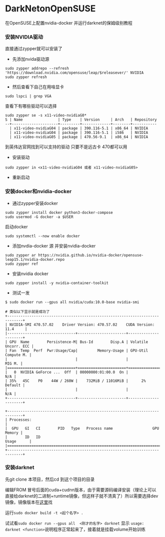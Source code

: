 # DarkNetonOpenSUSE
在OpenSUSE上配置nvidia-docker 并运行darknet的保姆级别教程
### 安装NVIDIA驱动
直接通过zypper就可以安装了
* 先添加nvida驱动源
```shell
sudo zypper addrepo --refresh 'https://download.nvidia.com/opensuse/leap/$releasever/' NVIDIA
sudo zypper refresh
```
* 然后查看下自己在用啥显卡
```shell
sudo lspci | grep VGA
```
查看下有哪些驱动可以选择
```shell
sudo zypper se -s x11-video-nvidiaG0*
S | Name                | Type    | Version     | Arch   | Repository
--+---------------------+---------+-------------+--------+-----------
  | x11-video-nvidiaG04 | package | 390.116-5.1 | x86_64 | NVIDIA    
  | x11-video-nvidiaG04 | package | 390.116-5.1 | i586   | NVIDIA    
  | x11-video-nvidiaG05 | package | 470.56-9.1  | x86_64 | NVIDIA
 ```
 到英伟达官网找到可以支持的驱动 只要不是远古卡 470都可以用
 * 安装驱动
 ```
 sudo zypper in <x11-video-nvidiaG04 或者 x11-video-nvidiaG05>
 ```
 * 重新启动
 ### 安装docker和nvidia-docker
 * 通过zypper安装docker
 ```
 sudo zypper install docker python3-docker-compose
 sudo usermod -G docker -a $USER
 ```
 启动docker
 ```
 sudo systemctl --now enable docker
 ```
 * 添加nvdia-docker 源 并安装nvidia-docker
 ```
 sudo zypper ar https://nvidia.github.io/nvidia-docker/opensuse-leap15.1/nvidia-docker.repo
 sudo zypper ref
 ```
 * 安装nvidia docker
 ```
 sudo zypper install -y nvidia-container-toolkit
 ```
 * 测试一发
 ```
 $ sudo docker run --gpus all nvidia/cuda:10.0-base nvidia-smi

# 类似以下显示就是成功了
+-----------------------------------------------------------------------------+
| NVIDIA-SMI 470.57.02    Driver Version: 470.57.02    CUDA Version: 11.4     |
|-------------------------------+----------------------+----------------------+
| GPU  Name        Persistence-M| Bus-Id        Disp.A | Volatile Uncorr. ECC |
| Fan  Temp  Perf  Pwr:Usage/Cap|         Memory-Usage | GPU-Util  Compute M. |
|                               |                      |               MIG M. |
|===============================+======================+======================|
|   0  NVIDIA GeForce ...  Off  | 00000000:01:00.0  On |                  N/A |
| 35%   45C    P0    44W / 260W |    732MiB / 11016MiB |      2%      Default |
|                               |                      |                  N/A |
+-------------------------------+----------------------+----------------------+
                                                                               
+-----------------------------------------------------------------------------+
| Processes:                                                                  |
|  GPU   GI   CI        PID   Type   Process name                  GPU Memory |
|        ID   ID                                                   Usage      |
|=============================================================================|
+-----------------------------------------------------------------------------+
```
### 安装darknet
 先git clone 本项目，然后cd 到这个项目的目录

 编辑FROM 冒号后面的cuda+cudnn版本，由于需要源码编译安装（理论上可以直接给darknet的二进制+runtime镜像，但这样子就不清真了）所以需要选择dev镜像，镜像版本在[这里](https://gitlab.com/nvidia/container-images/cuda/-/blob/master/doc/supported-tags.md)找

 运行`sudo docker build -t <起个名字> .`
 
 试试看`sudo docker run --gpus all  <刚才的名字> darknet` 显示 `usage: darknet <function>`说明程序正常起来了，接着就是挂载volume开始训练
